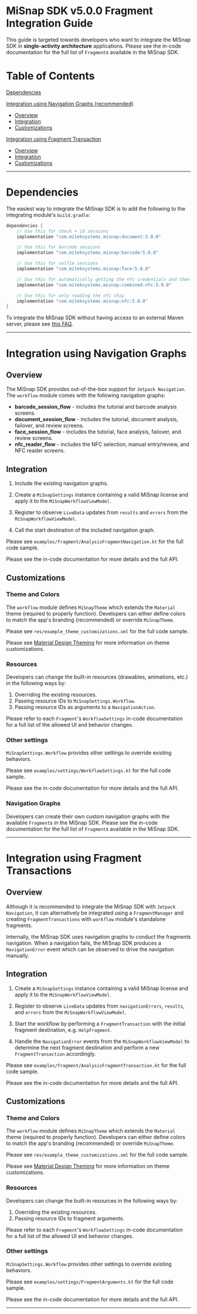 # MiSnap SDK v5.0.0 Fragment Integration Guide

This guide is targeted towards developers who want to integrate the MiSnap SDK in **single-activity architecture** applications. Please see the in-code documentation for the full list of `Fragment`s available in the MiSnap SDK.

# Table of Contents

[Dependencies](#dependencies)

[Integration using Navigation Graphs (recommended)](#integration-using-navigation-graphs) 
  * [Overview](#overview)
  * [Integration](#integration)
  * [Customizations](#customizations)

[Integration using Fragment Transaction](#integration-using-fragment-transactions)
  * [Overview](#overview-1)
  * [Integration](#integration-1)
  * [Customizations](#customizations-1)

- - - -

# Dependencies

The easiest way to integrate the MiSnap SDK is to add the following to the integrating module's `build.gradle`:
```groovy
dependencies {
    // Use this for check + id sessions
    implementation "com.miteksystems.misnap:document:5.0.0"

    // Use this for barcode sessions
    implementation "com.miteksystems.misnap:barcode:5.0.0"

    // Use this for selfie sessions
    implementation "com.miteksystems.misnap:face:5.0.0"

    // Use this for automatically getting the nfc credentials and then reading the chip
    implementation "com.miteksystems.misnap:combined-nfc:5.0.0"

    // Use this for only reading the nfc chip
    implementation "com.miteksystems.misnap:nfc:5.0.0"
}
```

To integrate the MiSnap SDK without having access to an external Maven server, please see [this FAQ](../README.md#how-to-integrate-the-misnap-sdk-without-having-access-to-a-remote-maven-repository).

- - - -

# Integration using Navigation Graphs

## Overview

The MiSnap SDK provides out-of-the-box support for `Jetpack Navigation`. The `workflow` module comes with the following navigation graphs:

* **barcode_session_flow** - includes the tutorial and barcode analysis screens.
* **document_session_flow** - includes the tutorial, document analysis, failover, and review screens.
* **face_session_flow** - includes the tutorial, face analysis, failover, and review screens.
* **nfc_reader_flow** - includes the NFC selection, manual entry/review, and NFC reader screens.

## Integration

1. Include the existing navigation graphs.

2. Create a `MiSnapSettings` instance containing a valid MiSnap license and apply it to the `MiSnapWorkflowViewModel`.

3. Register to observe `LiveData` updates from `results` and `errors` from the `MiSnapWorkflowViewModel`.

4. Call the start destination of the included navigation graph.

Please see `examples/fragment/AnalysisFragmentNavigation.kt` for the full code sample.

Please see the in-code documentation for more details and the full API.

## Customizations

### Theme and Colors

The `workflow` module defines `MiSnapTheme` which extends the `Material` theme (required to properly function). Developers can either define colors to match the app's branding (recommended) or override `MiSnapTheme`. 

Please see `res/example_theme_customizations.xml` for the full code sample.

Please see [Material Design Theming](https://github.com/material-components/material-components-android/tree/1.5.0/docs/theming) for more information on theme customizations.

### Resources

Developers can change the built-in resources (drawables, animations, etc.) in the following ways by:
1. Overriding the existing resources.
2. Passing resource IDs to `MiSnapSettings.Workflow`.
3. Passing resource IDs as arguments to a `NavigationAction`.

Please refer to each `Fragment`'s `WorkflowSettings` in-code documentation for a full list of the allowed UI and behavior changes.

### Other settings

`MiSnapSettings.Workflow` provides other settings to override existing behaviors.

Please see `examples/settings/WorkflowSettings.kt` for the full code sample.

Please see the in-code documentation for more details and the full API.

### Navigation Graphs

Developers can create their own custom navigation graphs with the available `Fragment`s in the MiSnap SDK. Please see the in-code documentation for the full list of `Fragment`s available in the MiSnap SDK.

- - - -

# Integration using Fragment Transactions

## Overview
Although it is recommended to integrate the MiSnap SDK with `Jetpack Navigation`, it can alternatively be integrated using a `FragmentManager` and creating `FragmentTransactions` with `workflow` module's standalone fragments.

Internally, the MiSnap SDK uses navigation graphs to conduct the fragments navigation. When a navigation fails, the MiSnap SDK produces a `NavigationError` event which can be observed to drive the navigation manually.

## Integration
1. Create a `MiSnapSettings` instance containing a valid MiSnap license and apply it to the `MiSnapWorkflowViewModel`.

2. Register to observe `LiveData` updates from `navigationErrors`, `results`, and `errors` from the `MiSnapWorkflowViewModel`.

3. Start the workflow by performing a `FragmentTransaction` with the initial fragment destination, e.g. `HelpFragment`.

4. Handle the `NavigationError` events from the `MiSnapWorkflowViewModel` to determine the next fragment destination and perform a new `FragmentTransaction` accordingly.

Please see `examples/fragment/AnalysisFragmentTransaction.kt` for the full code sample.

Please see the in-code documentation for more details and the full API.

## Customizations

### Theme and Colors

The `workflow` module defines `MiSnapTheme` which extends the `Material` theme (required to properly function). Developers can either define colors to match the app's branding (recommended) or override `MiSnapTheme`. 

Please see `res/example_theme_customizations.xml` for the full code sample.

Please see [Material Design Theming](https://github.com/material-components/material-components-android/tree/1.5.0/docs/theming) for more information on theme customizations.

### Resources

Developers can change the built-in resources in the following ways by:
1. Overriding the existing resources.
2. Passing resource IDs to fragment arguments.

Please refer to each `Fragment`'s `WorkflowSettings` in-code documentation for a full list of the allowed UI and behavior changes.

### Other settings

`MiSnapSettings.Workflow` provides other settings to override existing behaviors.

Please see `examples/settings/FragmentArguments.kt` for the full code sample.

Please see the in-code documentation for more details and the full API.

- - - -
